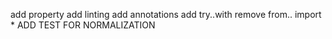 add property
add linting
add annotations
add try..with
remove from.. import *
ADD TEST FOR NORMALIZATION